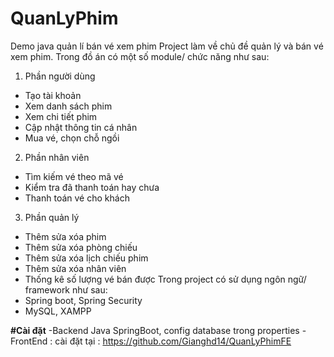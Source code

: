 # QuanLyPhim
Demo java quản lí bán vé xem phim 
Project làm về chủ đề quản lý và bán vé xem phim. Trong đồ án có một số module/ chức năng như sau:
1. Phần người dùng
- Tạo tài khoản
- Xem danh sách phim
- Xem chi tiết phim
- Cập nhật thông tin cá nhân
- Mua vé, chọn chỗ ngồi
2. Phần nhân viên
- Tìm kiếm vé theo mã vé
- Kiểm tra đã thanh toán hay chưa
- Thanh toán vé cho khách
3. Phần quản lý
- Thêm sửa xóa phim
- Thêm sửa xóa phòng chiếu
- Thêm sửa xóa lịch chiếu phim
- Thêm sửa xóa nhân viên
- Thống kê số lượng vé bán được
Trong project có sử dụng ngôn ngữ/ framework như sau:
- Spring boot, Spring Security
- MySQL, XAMPP

**#Cài đặt** 
-Backend Java SpringBoot, config database trong properties 
-FrontEnd : cài đặt tại : https://github.com/Gianghd14/QuanLyPhimFE
